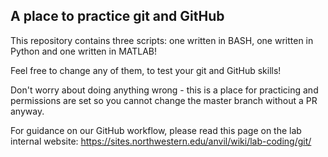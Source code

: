 A place to practice git and GitHub
--------------

This repository contains three scripts: one written in BASH, one written in Python and one written in MATLAB!

Feel free to change any of them, to test your git and GitHub skills!

Don't worry about doing anything wrong - this is a place for practicing and permissions are set so you cannot change the master branch without a PR anyway.

For guidance on our GitHub workflow, please read this page on the lab internal website:
https://sites.northwestern.edu/anvil/wiki/lab-coding/git/
